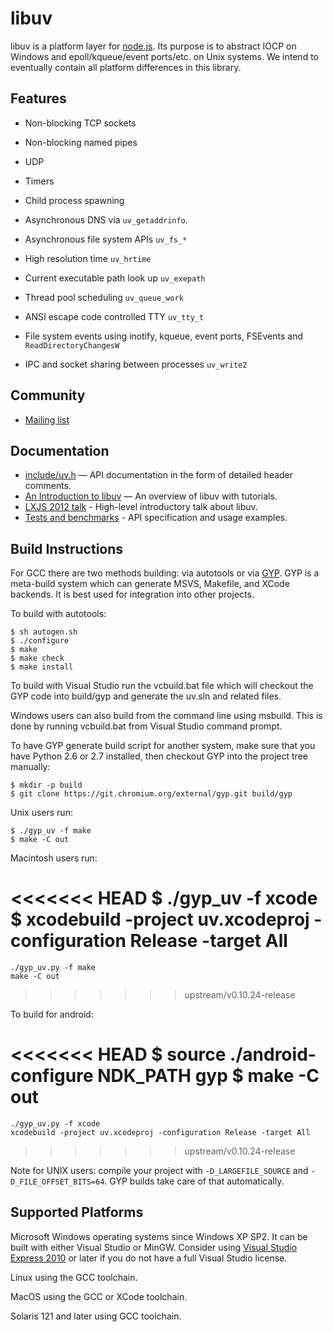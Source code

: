 # libuv

libuv is a platform layer for [node.js][]. Its purpose is to abstract IOCP
on Windows and epoll/kqueue/event ports/etc. on Unix systems. We intend to
eventually contain all platform differences in this library.

## Features

 * Non-blocking TCP sockets

 * Non-blocking named pipes

 * UDP

 * Timers

 * Child process spawning

 * Asynchronous DNS via `uv_getaddrinfo`.

 * Asynchronous file system APIs `uv_fs_*`

 * High resolution time `uv_hrtime`

 * Current executable path look up `uv_exepath`

 * Thread pool scheduling `uv_queue_work`

 * ANSI escape code controlled TTY `uv_tty_t`

 * File system events using inotify, kqueue, event ports,
   FSEvents and `ReadDirectoryChangesW`

 * IPC and socket sharing between processes `uv_write2`

## Community

 * [Mailing list](http://groups.google.com/group/libuv)

## Documentation

 * [include/uv.h](https://github.com/joyent/libuv/blob/master/include/uv.h)
   &mdash; API documentation in the form of detailed header comments.
 * [An Introduction to libuv](http://nikhilm.github.com/uvbook/) &mdash; An
   overview of libuv with tutorials.
 * [LXJS 2012 talk](http://www.youtube.com/watch?v=nGn60vDSxQ4) - High-level
   introductory talk about libuv.
 * [Tests and benchmarks](https://github.com/joyent/libuv/tree/master/test) -
   API specification and usage examples.

## Build Instructions

For GCC there are two methods building: via autotools or via [GYP][].
GYP is a meta-build system which can generate MSVS, Makefile, and XCode
backends. It is best used for integration into other projects.

To build with autotools:

    $ sh autogen.sh
    $ ./configure
    $ make
    $ make check
    $ make install

To build with Visual Studio run the vcbuild.bat file which will
checkout the GYP code into build/gyp and generate the uv.sln and
related files.

Windows users can also build from the command line using msbuild.
This is done by running vcbuild.bat from Visual Studio command prompt.

To have GYP generate build script for another system, make sure that
you have Python 2.6 or 2.7 installed, then checkout GYP into the
project tree manually:

    $ mkdir -p build
    $ git clone https://git.chromium.org/external/gyp.git build/gyp

Unix users run:

    $ ./gyp_uv -f make
    $ make -C out

Macintosh users run:

<<<<<<< HEAD
    $ ./gyp_uv -f xcode
    $ xcodebuild -project uv.xcodeproj -configuration Release -target All
=======
    ./gyp_uv.py -f make
    make -C out
>>>>>>> upstream/v0.10.24-release

To build for android:

<<<<<<< HEAD
    $ source ./android-configure NDK_PATH gyp
    $ make -C out
=======
    ./gyp_uv.py -f xcode
    xcodebuild -project uv.xcodeproj -configuration Release -target All
>>>>>>> upstream/v0.10.24-release

Note for UNIX users: compile your project with `-D_LARGEFILE_SOURCE` and
`-D_FILE_OFFSET_BITS=64`. GYP builds take care of that automatically.

## Supported Platforms

Microsoft Windows operating systems since Windows XP SP2. It can be built
with either Visual Studio or MinGW. Consider using
[Visual Studio Express 2010][] or later if you do not have a full Visual
Studio license.

Linux using the GCC toolchain.

MacOS using the GCC or XCode toolchain.

Solaris 121 and later using GCC toolchain.

[node.js]: http://nodejs.org/
[GYP]: http://code.google.com/p/gyp/
[Visual Studio Express 2010]: http://www.microsoft.com/visualstudio/eng/products/visual-studio-2010-express
